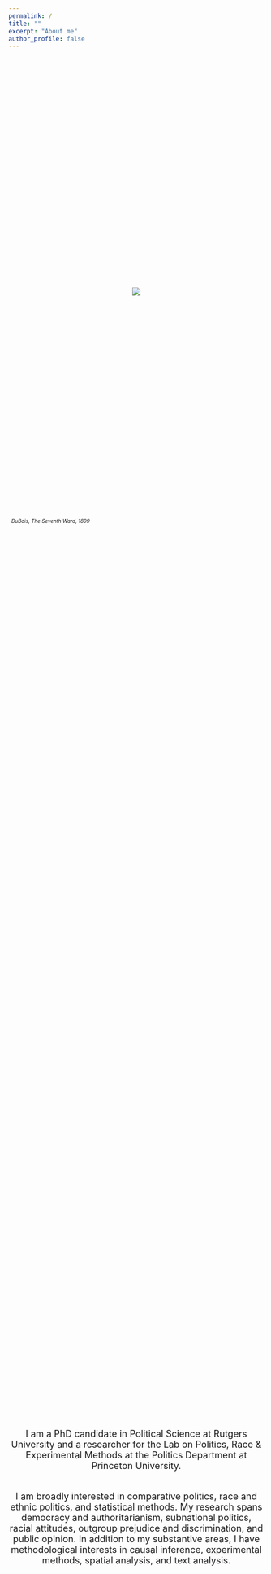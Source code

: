 ```yaml
---
permalink: /
title: ""
excerpt: "About me"
author_profile: false
---
```


 <br/>

<html>
<head>
    <style>
        * {
            margin: 0;
            padding: 0;
        }
        .imgbox {
            display: grid;
            height: 100%;
        }
        .center-fit {
            max-width: 100%;
            max-height: 100vh;
            margin: auto;
        }
    </style>
</head>
<body>
<div class="imgbox">
    <img class="center-fit" src='seventhward.jpg' >
      <figcaption><em> <font size="-2"> &nbsp;&nbsp;DuBois, The Seventh Ward, 1899 </font> </em></figcaption>

<br/> 

 <font size="4">
  
<center>

<p style="margin-left:6em;margin-right:6em">

I am a PhD candidate in Political Science at <a style="text-decoration:none" href="https://polisci.rutgers.edu/" target = "blank_"> Rutgers University </a> and a researcher for <a style="text-decoration:none" href="https://polracelab.com/" target = "blank_"> the Lab on Politics, Race & Experimental Methods </a> at the Politics Department at Princeton University.
<br/><br/>

I am broadly interested in comparative politics, race and ethnic politics, and statistical methods. My research spans democracy and authoritarianism, subnational politics, racial attitudes, outgroup prejudice and discrimination, and public opinion. In addition to my substantive areas, I have methodological interests in causal inference, experimental methods, spatial analysis, and text analysis. 



<br/><br/>

</p>


